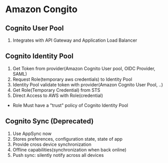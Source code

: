 # Amazon Congito
## Cognito User Pool
1. Integrates with API Gateway and Application Load Balancer
## Cognito Identity Pool
1. Get Token from provider(Amazon Cognito User pool, OIDC Provider, SAML)
1. Request Role(temporary aws credentials) to Identity Pool
1. Identity Pool validate token with provider(Amazon Cognito User Pool, ..)
1. Get Role(Temporary Credential) from STS
1. Direct Access to AWS with Role(credential)
- Role Must have a "trust" policy of Cognito Identity Pool
## Cognito Sync (Deprecated)
1. Use AppSync now
1. Stores preferences, configuration state, state of app
1. Provide cross device synchronization
1. Offline capabilities(synchronization when back online)
1. Push sync: silently notify across all devices

